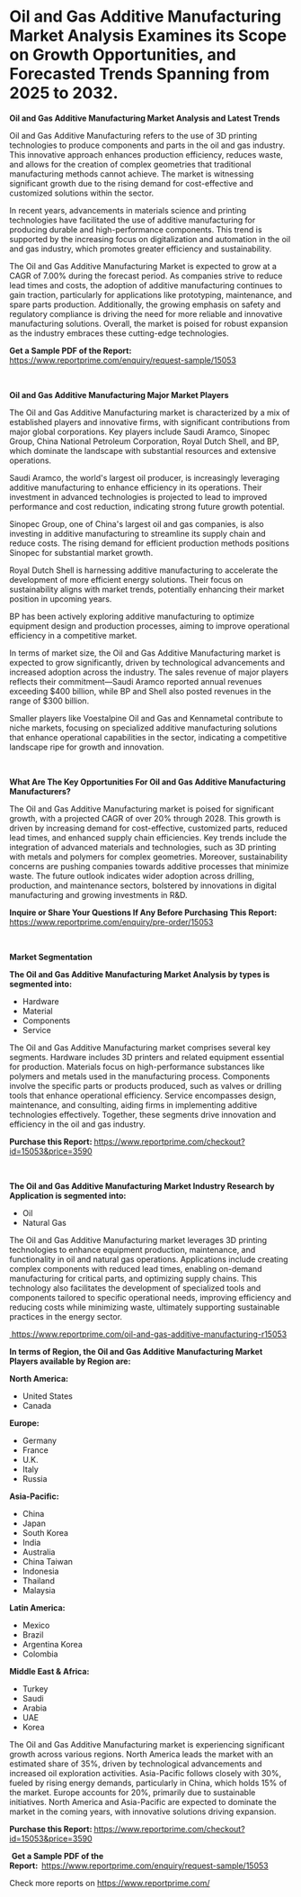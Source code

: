 <p><h1>Oil and Gas Additive Manufacturing Market Analysis Examines its Scope on Growth Opportunities, and Forecasted Trends Spanning from 2025 to 2032.</h1></p><p><strong>Oil and Gas Additive Manufacturing Market Analysis and Latest Trends</strong></p>
<p><p>Oil and Gas Additive Manufacturing refers to the use of 3D printing technologies to produce components and parts in the oil and gas industry. This innovative approach enhances production efficiency, reduces waste, and allows for the creation of complex geometries that traditional manufacturing methods cannot achieve. The market is witnessing significant growth due to the rising demand for cost-effective and customized solutions within the sector.</p><p>In recent years, advancements in materials science and printing technologies have facilitated the use of additive manufacturing for producing durable and high-performance components. This trend is supported by the increasing focus on digitalization and automation in the oil and gas industry, which promotes greater efficiency and sustainability.</p><p>The Oil and Gas Additive Manufacturing Market is expected to grow at a CAGR of 7.00% during the forecast period. As companies strive to reduce lead times and costs, the adoption of additive manufacturing continues to gain traction, particularly for applications like prototyping, maintenance, and spare parts production. Additionally, the growing emphasis on safety and regulatory compliance is driving the need for more reliable and innovative manufacturing solutions. Overall, the market is poised for robust expansion as the industry embraces these cutting-edge technologies.</p></p>
<p><strong>Get a Sample PDF of the Report:&nbsp;</strong> <a href="https://www.reportprime.com/enquiry/request-sample/15053?utm_campaign=3121&utm_medium=2&utm_source=Github&utm_content=ia&utm_term=20032025&utm_id=oil-and-gas-additive-manufacturing">https://www.reportprime.com/enquiry/request-sample/15053</a></p>
<p>&nbsp;</p>
<p><strong>Oil and Gas Additive Manufacturing Major Market Players</strong></p>
<p><p>The Oil and Gas Additive Manufacturing market is characterized by a mix of established players and innovative firms, with significant contributions from major global corporations. Key players include Saudi Aramco, Sinopec Group, China National Petroleum Corporation, Royal Dutch Shell, and BP, which dominate the landscape with substantial resources and extensive operations.</p><p>Saudi Aramco, the world's largest oil producer, is increasingly leveraging additive manufacturing to enhance efficiency in its operations. Their investment in advanced technologies is projected to lead to improved performance and cost reduction, indicating strong future growth potential.</p><p>Sinopec Group, one of China's largest oil and gas companies, is also investing in additive manufacturing to streamline its supply chain and reduce costs. The rising demand for efficient production methods positions Sinopec for substantial market growth.</p><p>Royal Dutch Shell is harnessing additive manufacturing to accelerate the development of more efficient energy solutions. Their focus on sustainability aligns with market trends, potentially enhancing their market position in upcoming years.</p><p>BP has been actively exploring additive manufacturing to optimize equipment design and production processes, aiming to improve operational efficiency in a competitive market.</p><p>In terms of market size, the Oil and Gas Additive Manufacturing market is expected to grow significantly, driven by technological advancements and increased adoption across the industry. The sales revenue of major players reflects their commitment—Saudi Aramco reported annual revenues exceeding $400 billion, while BP and Shell also posted revenues in the range of $300 billion.</p><p>Smaller players like Voestalpine Oil and Gas and Kennametal contribute to niche markets, focusing on specialized additive manufacturing solutions that enhance operational capabilities in the sector, indicating a competitive landscape ripe for growth and innovation.</p></p>
<p>&nbsp;</p>
<p><strong>What Are The Key Opportunities For Oil and Gas Additive Manufacturing Manufacturers?</strong></p>
<p><p>The Oil and Gas Additive Manufacturing market is poised for significant growth, with a projected CAGR of over 20% through 2028. This growth is driven by increasing demand for cost-effective, customized parts, reduced lead times, and enhanced supply chain efficiencies. Key trends include the integration of advanced materials and technologies, such as 3D printing with metals and polymers for complex geometries. Moreover, sustainability concerns are pushing companies towards additive processes that minimize waste. The future outlook indicates wider adoption across drilling, production, and maintenance sectors, bolstered by innovations in digital manufacturing and growing investments in R&D.</p></p>
<p><strong>Inquire or Share Your Questions If Any Before Purchasing This Report:</strong> <a href="https://www.reportprime.com/enquiry/pre-order/15053?utm_campaign=3121&utm_medium=2&utm_source=Github&utm_content=ia&utm_term=20032025&utm_id=oil-and-gas-additive-manufacturing">https://www.reportprime.com/enquiry/pre-order/15053</a></p>
<p>&nbsp;</p>
<p><strong>Market Segmentation</strong></p>
<p><strong>The Oil and Gas Additive Manufacturing Market Analysis by types is segmented into:</strong></p>
<p><ul><li>Hardware</li><li>Material</li><li>Components</li><li>Service</li></ul></p>
<p><p>The Oil and Gas Additive Manufacturing market comprises several key segments. Hardware includes 3D printers and related equipment essential for production. Materials focus on high-performance substances like polymers and metals used in the manufacturing process. Components involve the specific parts or products produced, such as valves or drilling tools that enhance operational efficiency. Service encompasses design, maintenance, and consulting, aiding firms in implementing additive technologies effectively. Together, these segments drive innovation and efficiency in the oil and gas industry.</p></p>
<p><strong>Purchase this Report:&nbsp;</strong><a href="https://www.reportprime.com/checkout?id=15053&price=3590&utm_campaign=3121&utm_medium=2&utm_source=Github&utm_content=ia&utm_term=20032025&utm_id=oil-and-gas-additive-manufacturing">https://www.reportprime.com/checkout?id=15053&price=3590</a></p>
<p>&nbsp;</p>
<p><strong>The Oil and Gas Additive Manufacturing Market Industry Research by Application is segmented into:</strong></p>
<p><ul><li>Oil</li><li>Natural Gas</li></ul></p>
<p><p>The Oil and Gas Additive Manufacturing market leverages 3D printing technologies to enhance equipment production, maintenance, and functionality in oil and natural gas operations. Applications include creating complex components with reduced lead times, enabling on-demand manufacturing for critical parts, and optimizing supply chains. This technology also facilitates the development of specialized tools and components tailored to specific operational needs, improving efficiency and reducing costs while minimizing waste, ultimately supporting sustainable practices in the energy sector.</p></p>
<p><a href="https://www.reportprime.com/oil-and-gas-additive-manufacturing-r15053?utm_campaign=3121&utm_medium=2&utm_source=Github&utm_content=ia&utm_term=20032025&utm_id=oil-and-gas-additive-manufacturing">&nbsp;https://www.reportprime.com/oil-and-gas-additive-manufacturing-r15053</a></p>
<p><strong>In terms of Region, the Oil and Gas Additive Manufacturing Market Players available by Region are:</strong></p>
<p>
    <p> <strong> North America: </strong>
        <ul>
            <li>United States</li>
            <li>Canada</li>
        </ul>
        </p> 
    <p> <strong> Europe: </strong>
        <ul>
            <li>Germany</li>
            <li>France</li>
            <li>U.K.</li>
            <li>Italy</li>
            <li>Russia</li>
        </ul>
        </p> 
    <p> <strong> Asia-Pacific: </strong>
        <ul>
            <li>China</li>
            <li>Japan</li>
            <li>South Korea</li>
            <li>India</li>
            <li>Australia</li>
            <li>China Taiwan</li>
            <li>Indonesia</li>
            <li>Thailand</li>
            <li>Malaysia</li>
        </ul>
        </p> 
    <p> <strong> Latin America: </strong>
        <ul>
            <li>Mexico</li>
            <li>Brazil</li>
            <li>Argentina Korea</li>
            <li>Colombia</li>
        </ul>
        </p> 
    <p> <strong> Middle East & Africa: </strong>
        <ul>
            <li>Turkey</li>
            <li>Saudi</li>
            <li>Arabia</li>
            <li>UAE</li>
            <li>Korea</li>
        </ul>
    </p>
    </p>
<p><p>The Oil and Gas Additive Manufacturing market is experiencing significant growth across various regions. North America leads the market with an estimated share of 35%, driven by technological advancements and increased oil exploration activities. Asia-Pacific follows closely with 30%, fueled by rising energy demands, particularly in China, which holds 15% of the market. Europe accounts for 20%, primarily due to sustainable initiatives. North America and Asia-Pacific are expected to dominate the market in the coming years, with innovative solutions driving expansion.</p></p>
<p><strong>Purchase this Report: </strong><a href="https://www.reportprime.com/checkout?id=15053&price=3590&utm_campaign=3121&utm_medium=2&utm_source=Github&utm_content=ia&utm_term=20032025&utm_id=oil-and-gas-additive-manufacturing">https://www.reportprime.com/checkout?id=15053&price=3590</a></p>
<p>&nbsp;<strong>Get a Sample PDF of the Report:&nbsp;&nbsp;</strong><a href="https://www.reportprime.com/enquiry/request-sample/15053?utm_campaign=3121&utm_medium=2&utm_source=Github&utm_content=ia&utm_term=20032025&utm_id=oil-and-gas-additive-manufacturing">https://www.reportprime.com/enquiry/request-sample/15053</a></p>
<p><strong></strong></p>
<p>Check more reports on <a href="https://www.reportprime.com/?utm_campaign=3121&utm_medium=2&utm_source=Github&utm_content=ia&utm_term=20032025&utm_id=oil-and-gas-additive-manufacturing">https://www.reportprime.com/</a></p>